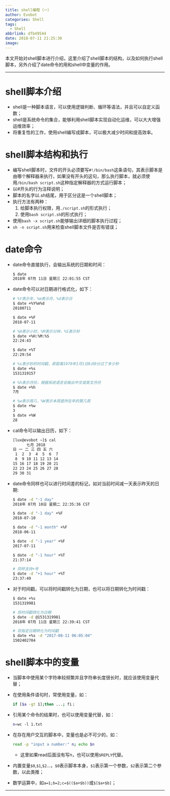 ```yaml
---
title: shell编程（一）
author: Evobot
categories: Shell
tags:
  - Shell
abbrlink: dfb49544
date: 2018-07-11 21:25:30
image:
---
```




本文开始对shell脚本进行介绍，这里介绍了shell脚本的结构，以及如何执行shell脚本，另外介绍了date命令的用和shell中变量的作用。

<!--more-->

---

# shell脚本介绍

- shell是一种脚本语言，可以使用逻辑判断、循环等语法，并且可以自定义函数；
- shell是系统命令的集合，能够利用shell脚本实现自动化运维，可以大大增强运维效率；
- 将重复性的工作，使用shell编写成脚本，可以极大减少时间和提高效率。

# shell脚本结构和执行

- 编写shell脚本时，文件的开头必须要写`#!/bin/bash`这条语句，其表示脚本是由哪个解释器来执行，如果没有开头的这句，那么执行脚本，就必须使用`/bin/bash script.sh`这种指定解释器的方式运行脚本；
- 以#开头的行为注释说明；
- 脚本的名字以.sh结尾，用于区分这是一个shell脚本；
- 执行方法有两种：
  1. 给脚本执行权限，用`./script.sh`的形式执行；
  2. 使用`bash script.sh`的形式执行；
- 使用`bash -x script.sh`能够输出详细的脚本执行过程；
- `sh -n script.sh`用来检查shell脚本文件是否有错误；

# date命令

- date命令直接执行，会输出系统的日期和时间：

  ```bash
  $ date
  2018年 07月 11日 星期三 22:01:55 CST

  ```

- date命令可以对日期进行格式化，如下：

  ```bash
  # %Y表示年，%m表示月，%d表示日
  $ date +%Y%m%d
  20180711

  $ date +%F
  2018-07-11

  # %H表示小时，%M表示分钟，%S表示秒
  $ date +%H:%M:%S
  22:24:43

  $ date +%T
  22:29:54

  # %s表示秒的时间戳，即距离1970年1月1日0点0分过了多少秒
  $ date +%s
  1531319157

  # %h表示月份，根据系统语言会输出中文或英文月份
  $ date +%h
  7月

  # %w表示周几，%W表示本周是所在年的第几周
  $ date +%w
  3
  $ date +%W
  28

  ```

- cal命令可以输出日历，如下：

  ```bash
  [lux@evobot ~]$ cal
        七月 2018     
  日 一 二 三 四 五 六
   1  2  3  4  5  6  7
   8  9 10 11 12 13 14
  15 16 17 18 19 20 21
  22 23 24 25 26 27 28
  29 30 31

  ```

- date命令同样也可以进行时间差的标记，如对当前时间减一天表示昨天的日期:

  ```bash
  $ date -d "-1 day"
  2018年 07月 10日 星期二 22:35:36 CST

  $ date -d "-1 day" +%F
  2018-07-10

  $ date -d "-1 month" +%F
  2018-06-11

  $ date -d "-1 year" +%F
  2017-07-11

  $ date -d "-1 hour" +%T
  21:37:14

  # 同样支持+号
  $ date -d "+1 hour" +%T
  23:37:49

  ```

- 对于时间戳，可以将时间戳转化为日期，也可以将日期转化为时间戳：

  ```bash
  $ date +%s
  1531319981

  # 将时间戳转化为日期
  $ date -d @1531319981
  2018年 07月 11日 星期三 22:39:41 CST

  # 将指定日期转化为时间戳
  $ date +%s -d "2017-08-11 06:05:04"
  1502402704

  ```

# shell脚本中的变量

- 当脚本中使用某个字符串较频繁并且字符串长度很长时，就应该使用变量代替；

- 在使用条件语句时，常使用变量，如：

  ```bash
  if [$a -gt 1];then ...; fi；
  ```

- 引用某个命令的结果时，也可以使用变量代替，如：

  ```bash
  n=wc -l 1.txt
  ```

- 在存在用户交互的脚本中，变量也是必不可少的，如：

  ```bash
  read -p "input a number:" n; echo $n
  ```

  - 这里如果read后面没有写n，也可以使用`$REPLY`代替。

- 内置变量`$0`,`$1`,`$2`...，`$0`表示脚本本身，`$1`表示第一个参数，`$2`表示第二个参数，以此类推；

- 数学运算中，如`a=1;b=2;c=$(($a+$b))`或`$[$a+$b]`；

---